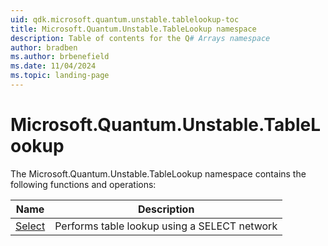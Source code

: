 ```yaml
---
uid: qdk.microsoft.quantum.unstable.tablelookup-toc
title: Microsoft.Quantum.Unstable.TableLookup namespace
description: Table of contents for the Q# Arrays namespace
author: bradben
ms.author: brbenefield
ms.date: 11/04/2024
ms.topic: landing-page
---
```


# Microsoft.Quantum.Unstable.TableLookup

The Microsoft.Quantum.Unstable.TableLookup namespace contains the following functions and operations:



| Name | Description |
|------|-------------|
| [Select](xref:Qdk.Microsoft.Quantum.Unstable.TableLookup.Select) | Performs table lookup using a SELECT network  |
